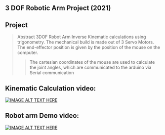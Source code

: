## 3 DOF Robotic Arm Project (2021)


## Project

> Abstract 
3DOF Robot Arm Inverse Kinematic calculations using trigonometry. The mechanical build is made out of 3 Servo Motors. The end-effector position is given by the position of the mouse on the computer.
>> The cartesian coordinates of the mouse are used to calculate the joint angles, which are communicated to the arduino via Serial communication

## Kinematic Calculation video:

[![IMAGE ALT TEXT HERE](https://i.ytimg.com/vi/sJ0JA0zjR-4/hqdefault.jpg?sqp=-oaymwFBCNACELwBSFryq4qpAzMIARUAAIhCGAHYAQHiAQoIGBACGAY4AUAB8AEB-AHSBoAC4AOKAgwIABABGGcgZyhnMA8=&rs=AOn4CLALPNafb9CD7EZK9hZIpA5PA734FQ)](https://www.youtube.com/watch?v=sJ0JA0zjR-4)


## Robot arm Demo video: 





[![IMAGE ALT TEXT HERE](https://i.ytimg.com/vi/BGVK2FOS8_U/hqdefault.jpg?sqp=-oaymwFBCNACELwBSFryq4qpAzMIARUAAIhCGAHYAQHiAQoIGBACGAY4AUAB8AEB-AHSBoAC4AOKAgwIABABGFsgWyhbMA8=&rs=AOn4CLAiMpadWUH1oqAN-mxcwrjSDk-W8A)](https://www.youtube.com/watch?v=BGVK2FOS8_U
)



